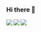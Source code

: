 ### Hi there 👋

<a href="https://github.com/nimasrn/nimasrn">
  <img align="left" src="https://github-readme-stats.vercel.app/api?username=nimasrn&show_icons=true&hide=stars&icon_color=0366d6&line_height=30&include_all_commits&theme=dracula" />
  <img align="left" src="https://github-readme-stats.vercel.app/api/wakatime?username=nimasrn&theme=dracula&layout=compact" />
</a>
<a href="https://github.com/nimasrn/nimasrn">
  <img align="left" src="https://github-readme-stats.vercel.app/api/top-langs/?username=nimasrn&hide=html,scss,css,TypeScript&theme=dracula" />
</a>

<!--
**nimasrn/nimasrn** is a ✨ _special_ ✨ repository because its `README.md` (this file) appears on your GitHub profile.

Here are some ideas to get you started:


- 🔭 I’m currently working on ...
- 🌱 I’m currently learning ...
- 👯 I’m looking to collaborate on ...
- 🤔 I’m looking for help with ...
- 💬 Ask me about ...
- 📫 How to reach me: ...
- 😄 Pronouns: ...
- ⚡ Fun fact: ...
-->
